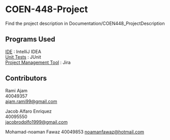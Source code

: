 # COEN-448-Project
Find the project description in Documentation/COEN448_ProjectDescription

## Programs Used 
<ins>IDE</ins> : IntelliJ IDEA <br>
<ins>Unit Tests</ins> : JUnit <br>
<ins>Project Management Tool</ins> : Jira <br> 


## Contributors
Rami Ajam  
40049357  
ajam.rami99@gmail.com

Jacob Alfaro Enriquez  
40095550  
jacobrodolfo1999@gmail.com  

Mohamad-noaman Fawaz 
40049853
noamanfawaz@hotmail.com

